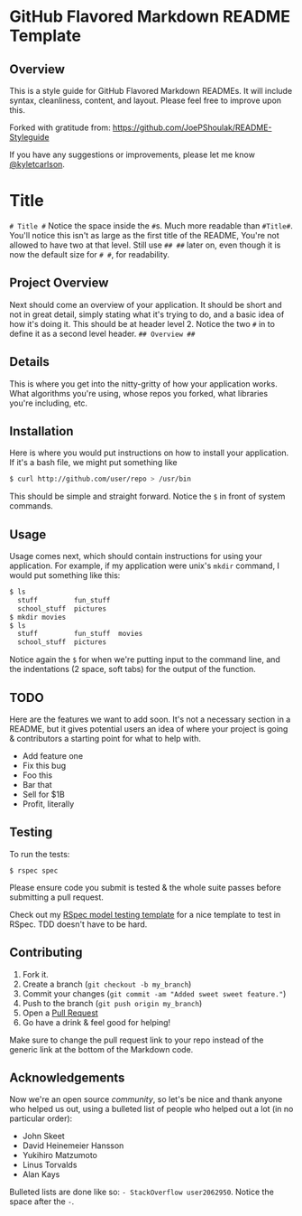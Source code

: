 # GitHub Flavored Markdown README Template #

## Overview ##
This is a style guide for GitHub Flavored Markdown READMEs. It will include syntax, cleanliness, content, and layout. Please feel free to improve upon this.

Forked with gratitude from: <https://github.com/JoePShoulak/README-Styleguide>

If you have any suggestions or improvements, please let me know [@kyletcarlson](https://twitter.com/kyletcarlson).

# Title #
```# Title #```
Notice the space inside the ```#```s. Much more readable than ```#Title#```. You'll notice this isn't as large as the first title of the README, You're not allowed to have two at that level. Still use ```## ##``` later on, even though it is now the default size for ```# #```, for readability.

## Project Overview ##
Next should come an overview of your application. It should be short and not in great detail, simply stating what it's trying to do, and a basic idea of how it's doing it. This should be at header level 2.
Notice the two ```#``` in to define it as a second level header. ```## Overview ##```

## Details ##
This is where you get into the nitty-gritty of how your application works. What algorithms you're using, whose repos you forked, what libraries you're including, etc.

## Installation ##
Here is where you would put instructions on how to install your application. If it's a bash file, we might put something like
```bash
$ curl http://github.com/user/repo > /usr/bin
```

This should be simple and straight forward. Notice the ```$``` in front of system commands.

## Usage ##
Usage comes next, which should contain instructions for using your application. For example, if my application were unix's ```mkdir``` command, I would put something like this:
```bash
$ ls
  stuff         fun_stuff
  school_stuff  pictures
$ mkdir movies
$ ls
  stuff         fun_stuff  movies
  school_stuff  pictures
```

Notice again the ```$``` for when we're putting input to the command line, and the indentations (2 space, soft tabs) for the output of the function.


## TODO ##
Here are the features we want to add soon. It's not a necessary section in a README, but it gives potential users an idea of where your project is going & contributors a starting point for what to help with.
- Add feature one
- Fix this bug
- Foo this
- Bar that
- Sell for $1B
- Profit, literally


## Testing ##

To run the tests:

    $ rspec spec 

Please ensure code you submit is tested & the whole suite passes before submitting a pull request.

Check out my [RSpec model testing template](https://gist.github.com/kyletcarlson/6234923) for a nice template to test in RSpec. TDD doesn't have to be hard.


## Contributing ##

1. Fork it.
2. Create a branch (`git checkout -b my_branch`)
3. Commit your changes (`git commit -am "Added sweet sweet feature."`)
4. Push to the branch (`git push origin my_branch`)
5. Open a [Pull Request][1]
6. Go have a drink & feel good for helping!

Make sure to change the pull request link to your repo instead of the generic link at the bottom of the Markdown code.


## Acknowledgements ##
Now we're an open source _community_, so let's be nice and thank anyone who helped us out, using a bulleted list of people who helped out a lot (in no particular order):

- John Skeet
- David Heinemeier Hansson
- Yukihiro Matzumoto
- Linus Torvalds
- Alan Kays

Bulleted lists are done like so: ```- StackOverflow user2062950```. Notice the space after the ```-```.



[1]: https://github.com/your-username/fetlocker/pulls

